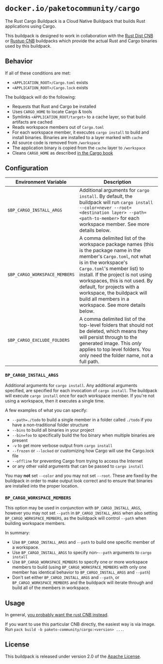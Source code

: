 # `docker.io/paketocommunity/cargo`

The Rust Cargo Buildpack is a Cloud Native Buildpack that builds Rust applications using Cargo.

This buildpack is designed to work in collaboration with the [Rust Dist CNB](https://github.com/paketo-community/rust-dist) or [Rustup CNB](https://github.com/paketo-community/rustup) buildpacks which provide the actual Rust and Cargo binaries used by this buildpack.

## Behavior

If all of these conditions are met:

* `<APPLICATION_ROOT>/Cargo.toml` exists
* `<APPLICATION_ROOT>/Cargo.lock` exists

The buildpack will do the following:

* Requests that Rust and Cargo be installed
* Uses `CARGO_HOME` to locate Cargo & tools
* Symlinks `<APPLICATION_ROOT/target>` to a cache layer, so that build artifacts are cached
* Reads workspace members out of `Cargo.toml`
* For each workspace member, it executes `cargo install` to build and install binaries. Binaries are installed to a layer marked with `cache`
* All source code is removed from `/workspace`
* The application binary is copied from the `cache` layer to `/workspace`
* Cleans `CARGO_HOME` as described [in the Cargo book](https://doc.rust-lang.org/cargo/guide/cargo-home.html#caching-the-cargo-home-in-ci)

## Configuration

| Environment Variable          | Description                                                                                                                                                                                                                                                                                                                                                            |
| ----------------------------- | ---------------------------------------------------------------------------------------------------------------------------------------------------------------------------------------------------------------------------------------------------------------------------------------------------------------------------------------------------------------------- |
| `$BP_CARGO_INSTALL_ARGS`      | Additional arguments for `cargo install`. By default, the buildpack will run `cargo install --color=never --root=<destination layer> --path=<path-to-member>` for each workspace member. See more details below.                                                                                                                                                       |
| `$BP_CARGO_WORKSPACE_MEMBERS` | A comma delimited list of the workspace package names (this is the package name in the member's `Cargo.toml`, not what is in the workspace's `Cargo.toml`'s member list) to install. If the project is not using workspaces, this is not used. By default, for projects with a workspace, the buildpack will build all members in a workspace. See more details below. |
| `$BP_CARGO_EXCLUDE_FOLDERS`   | A comma delimited list of the top-level folders that should not be deleted, which means they will persist through to the generated image. This *only* applies to top level folders. You only need the folder name, not a full path.                                                                                                                                    |

### `BP_CARGO_INSTALL_ARGS`

Additional arguments for `cargo install`. Any additional arguments specified, are specified for each invocation of `cargo install`. The buildpack will execute `cargo install` once for each workspace member. If you're not using a workspace, then it executes a single time.

A few examples of what you can specify:

* `--path=./todo` to build a single member in a folder called `./todo` if you have a non-traditional folder structure
* `--bins` to build all binaries in your project
* `--bin=foo` to specifically build the foo binary when multiple binaries are present
* `-v` to get more verbose output from `cargo install`
* `--frozen` or `--locked` or customizing how Cargo will use the Cargo.lock file
* `--offline` for preventing Cargo from trying to access the Internet
* or any other valid arguments that can be passed to `cargo install`

You may **not** set `--color` and you may not set `--root`. These are fixed by the buildpack in order to make output look correct and to ensure that binaries are installed into the proper location.

### `BP_CARGO_WORKSPACE_MEMBERS`

This option may be used in conjunction with `BP_CARGO_INSTALL_ARGS`, however you may not set `--path` in `BP_CARGO_INSTALL_ARGS` when also setting `BP_CARGO_WORKSPACE_MEMBERS`, as the buildpack will control `--path` when building workspace members.

In summary:

* Use `BP_CARGO_INSTALL_ARGS` and `--path` to build one specific member of a workspace.
* Use `BP_CARGO_INSTALL_ARGS` to specify non-`--path` arguments to `cargo install`
* Use `BP_CARGO_WORKSPACE_MEMBERS` to specify one or more workspace members to build (using `BP_CARGO_WORKSPACE_MEMBERS` with only one member has identical behavior to `BP_CARGO_INSTALL_ARGS` and `--path`)
* Don't set either `BP_CARGO_INSTALL_ARGS` and `--path`, or `BP_CARGO_WORKSPACE_MEMBERS` and the buildpack will iterate through and build all of the members in workspace.

## Usage

In general, [you probably want the rust CNB instead](https://github.com/paketo-community/rust/#tldr). 

If you want to use this particular CNB directly, the easiest way is via image. Run `pack build -b paketo-community/cargo:<version> ...`.

## License

This buildpack is released under version 2.0 of the [Apache License][a].

[a]: http://www.apache.org/licenses/LICENSE-2.0
